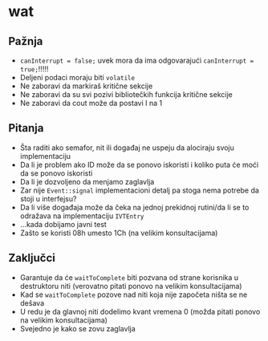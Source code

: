 # wat
## Pažnja
- `canInterrupt = false;` uvek mora da ima odgovarajući `canInterrupt = true;`!!!!!
- Deljeni podaci moraju biti `volatile`
- Ne zaboravi da markiraš kritične sekcije
- Ne zaboravi da su svi pozivi bibliotečkih funkcija kritične sekcije
- Ne zaboravi da cout može da postavi I na 1

## Pitanja
- Šta raditi ako semafor, nit ili događaj ne uspeju da alociraju svoju implementaciju
- Da li je problem ako ID može da se ponovo iskoristi i koliko puta će moći da se ponovo iskoristi
- Da li je dozvoljeno da menjamo zaglavlja
- Zar nije `Event::signal` implementacioni detalj pa stoga nema potrebe da stoji u interfejsu?
- Da li više događaja može da čeka na jednoj prekidnoj rutini/da li se to odražava na implementaciju `IVTEntry`
- ...kada dobijamo javni test
- Zašto se koristi 08h umesto 1Ch (na velikim konsultacijama)

## Zaključci
- Garantuje da će `waitToComplete` biti pozvana od strane korisnika u destruktoru niti (verovatno pitati ponovo na velikim konsultacijama)
- Kad se `waitToComplete` pozove nad niti koja nije započeta ništa se ne dešava
- U redu je da glavnoj niti dodelimo kvant vremena 0 (možda pitati ponovo na velikim konsultacijama)
- Svejedno je kako se zovu zaglavlja

